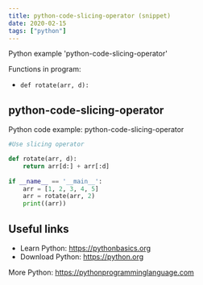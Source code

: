 ```yaml
---
title: python-code-slicing-operator (snippet)
date: 2020-02-15
tags: ["python"]
---
```

Python example 'python-code-slicing-operator'

Functions in program: 
* `def rotate(arr, d):`

## python-code-slicing-operator

Python code example: python-code-slicing-operator

```python
#Use slicing operator

def rotate(arr, d):
    return arr[d:] + arr[:d]
  
if __name__ == '__main__':
    arr = [1, 2, 3, 4, 5]
    arr = rotate(arr, 2)
    print((arr))


```

## Useful links

- Learn Python: https://pythonbasics.org
- Download Python: https://python.org

More Python: https://pythonprogramminglanguage.com
